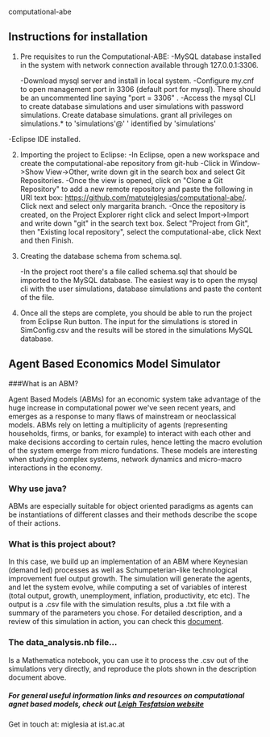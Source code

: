 computational-abe

## Instructions for installation
1) Pre requisites to run the Computational-ABE:
  -MySQL database installed in the system with network connection available through 127.0.0.1:3306.
    
	  -Download mysql server and install in local system.
	  -Configure my.cnf to open management port in 3306 (default port for mysql). There should be an uncommented line saying "port = 3306" .
	  -Access the mysql CLI to create database simulations and user simulations with password simulations. Create database simulations. grant all privileges on simulations.* to 'simulations'@' ' identified by 'simulations'

  -Eclipse IDE installed.

2) Importing the project to Eclipse:
  -In Eclipse, open a new workspace and create the computational-abe repository from git-hub
	-Click in Window->Show View->Other, write down git in the search box and select Git Repositories.
	-Once the view is opened, click on "Clone a Git Repository"  to add a new remote repository  and paste the following in URI text box: https://github.com/matuteiglesias/computational-abe/. Click next and select only margarita branch.
	-Once the repository is created, on the Project Explorer right click and select Import->Import and write down "git" in the search text box. Select "Project from Git", then "Existing local repository", select the computational-abe, click Next and then Finish.
		
3) Creating the database schema from schema.sql.

    -In the project root there's a file called schema.sql that should be imported to the MySQL database. The easiest way is to open the mysql cli with the user simulations, database simulations and paste the content of the file.

4) Once all the steps are complete, you should be able to run the project from Eclipse Run button. The input for the simulations is stored in SimConfig.csv and the results will be stored in the simulations MySQL database.



## Agent Based Economics Model Simulator

###What is an ABM?

Agent Based Models (ABMs) for an economic system take advantage of the huge increase in computational power we've seen recent years, and emerges as a response to many flaws of mainstream or neoclassical models.
ABMs rely on letting a multiplicity of agents (representing households, firms, or banks, for example) to interact with each other and make decisions according to certain rules, hence letting the macro evolution of the system emerge from micro fundations.
These models are interesting when studying complex systems, network dynamics and micro-macro interactions in the economy.

### Why use java?
ABMs are especially suitable for object oriented paradigms as agents can be instantiations of different classes and their methods describe the scope of their actions.

### What is this project about?
In this case, we build up an implementation of an ABM where Keynesian (demand led) processes as well as Schumpeterian-like technological improvement fuel output growth.
The simulation will generate the agents, and let the system evolve, while computing a set of variables of interest (total output, growth, unemployment, inflation, productivity, etc etc). The output is a .csv file with the simulation results, plus a .txt file with a summary of the parameters you chose.
For detailed description, and a review of this simulation in action, you can check this [document](https://www.overleaf.com/read/hxfqmrtktwhp).

### The data_analysis.nb file...
Is a Mathematica notebook, you can use it to process the .csv out of the simulations very directly, and reproduce the plots shown in the description document above.

##### For general useful information links and resources on computational agnet based models, check out [Leigh Tesfatsion website](http://www2.econ.iastate.edu/tesfatsi/ace.htm)

Get in touch at: miglesia at ist.ac.at
